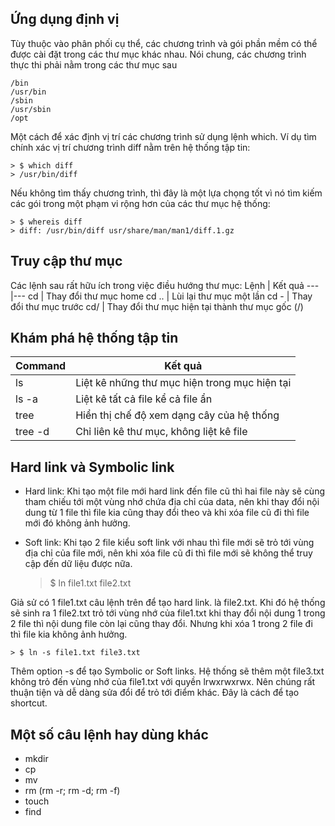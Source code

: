 ## Ứng dụng định vị

Tùy thuộc vào phân phối cụ thể, các chương trình và gói phần mềm  có thể được cài đặt trong các thư mục khác nhau. Nói chung, các chương trình thực thi phải nằm trong các thư mục sau

    /bin
    /usr/bin
    /sbin
    /usr/sbin
    /opt

Một cách để xác định vị trí các chương trình sử dụng lệnh which. Ví dụ tìm chính xác vị trí chương trình diff nằm trên hệ thống tập tin:

    > $ which diff
    > /usr/bin/diff

Nếu không tìm thấy chương trình, thì đây là một lựa chọng tốt vì nó tìm kiếm các gói trong một phạm vi rộng hơn của các thư mục hệ thống:

    > $ whereis diff
    > diff: /usr/bin/diff usr/share/man/man1/diff.1.gz

## Truy cập thư mục 

Các lệnh sau rất hữu ích trong việc điều hướng thư mục:
Lệnh | Kết quả
---|---
cd | Thay đổi thư mục home
cd .. | Lùi lại thư mục một lần
cd - | Thay đổi thư mục trước
cd/ | Thay đổi thư mục hiện tại thành thư mục gốc (/)

## Khám phá hệ thống tập tin

Command | Kết quả
---|---
ls | Liệt kê những thư mục hiện trong mục hiện tại
ls -a | Liệt kê tất cả file kể cả file ẩn
tree | Hiển thị chế độ xem dạng cây của hệ thống
tree -d | Chỉ liên kê thư mục, không liệt kê file

## Hard link và Symbolic link

* Hard link: Khi tạo một file mới hard link đến file cũ thì hai file này sẽ cùng tham chiếu tới một vùng nhớ chứa địa chỉ của data, nên khi thay đổi nội dung từ 1 file thì file kia cũng thay đổi theo và khi xóa file cũ đi thì file mới đó không ảnh hưởng.
* Soft link: Khi tạo 2 file kiểu soft link với nhau thì file mới sẽ trỏ tới vùng địa chỉ của file mới, nên khi xóa file cũ đi thì file mới sẽ không thể truy cập đến dữ liệu được nữa.

    > $ ln file1.txt file2.txt

Giả sử có 1 file1.txt câu lệnh trên để tạo hard link. là file2.txt. Khi đó hệ thống sẽ sinh ra 1 file2.txt trỏ tới vùng nhớ của file1.txt khi thay đổi nội dung 1 trong 2 file thì nội dung file còn lại cũng thay đổi. Nhưng khi xóa 1 trong 2 file đi thì file kia không ảnh hưởng.

    > $ ln -s file1.txt file3.txt

Thêm option -s để tạo Symbolic or Soft links. Hệ thống sẽ thêm một file3.txt không trỏ đến vùng nhớ của file1.txt với quyền lrwxrwxrwx. Nên chúng rất thuận tiện và dễ dàng sửa đổi để trỏ tới điểm khác. Đây là cách để tạo shortcut.

## Một số câu lệnh hay dùng khác

* mkdir
* cp
* mv
* rm (rm -r; rm -d; rm -f)
* touch
* find